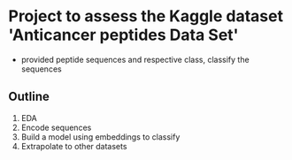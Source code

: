 # Project to assess the Kaggle dataset 'Anticancer peptides Data Set'
- provided peptide sequences and respective class, classify the sequences

## Outline
1. EDA
2. Encode sequences 
3. Build a model using embeddings to classify
4. Extrapolate to other datasets
